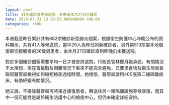 ```yaml
---
layout: post
title: 41名確診者等候送院　有患者本月27日已確診
date: 2020-03-31 13:38:53.000000000 +08:00
categories: rthk
---
```


本港截至昨日累計共有682宗確診新型肺炎個案，根據衞生防護中心昨晚公布的資料顯示，共有41人等候送院，當中29人為昨日的新確診者，另外第513宗屬本地個案密切接觸者的36歲男患者，由本月27日確診直到昨晚仍未獲送院。

對於多個確診個案需要平均一日才被安排送院，行政長官林鄭月娥承認，有關情況不太理想，但在富挑戰及困難情況下看來不能完全避免，已要求食物及衞生局局長聯同醫管局檢視如何縮短檢測過程時間。她相信，醫管局啟用400張第二線隔離病床，有助紓緩有關情況。

她又說，不排除醫管局可將接近康復患者，轉送往另一類隔離設施等候康復，而其中一個可能性是屬於衞生防護中心的檢疫中心，但仍未確定詳細安排。
